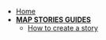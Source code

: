 - [Home](/ "Map Stories Guides") 
- **[MAP STORIES GUIDES](/guides/tools-guides/map-stories/)**
  - [How to create a story](/guides/tools-guides/map-stories/create-story.md "How to create a custom story")

